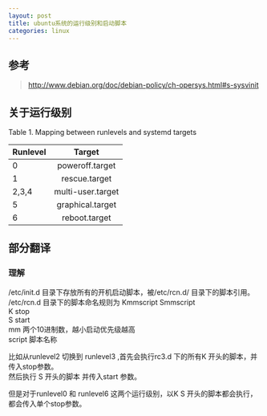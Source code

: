```yaml
---
layout: post
title: ubuntu系统的运行级别和启动脚本
categories: linux
---
```



##  参考 

> http://www.debian.org/doc/debian-policy/ch-opersys.html#s-sysvinit  

## 关于运行级别  
	
Table 1. Mapping between runlevels and systemd targets  

| Runlevel | Target |
|----------|:---------------:|
|0|poweroff.target|
|1|rescue.target|
|2,3,4|multi-user.target|
|5|graphical.target|
|6|reboot.target|


##  部分翻译  

### 理解  

/etc/init.d 目录下存放所有的开机启动脚本，被/etc/rcn.d/ 目录下的脚本引用。  
/etc/rcn.d 目录下的脚本命名规则为 Kmmscript  Smmscript  
K stop   
S start  
mm 两个10进制数，越小启动优先级越高  
script  脚本名称  

比如从runlevel2 切换到 runlevel3 ,首先会执行rc3.d 下的所有K 开头的脚本，并传入stop参数。  
然后执行 S 开头的脚本 并传入start 参数。

但是对于runlevel0 和 runlevel6 这两个运行级别，以K S 开头的脚本都会执行，都会传入单个stop参数。






